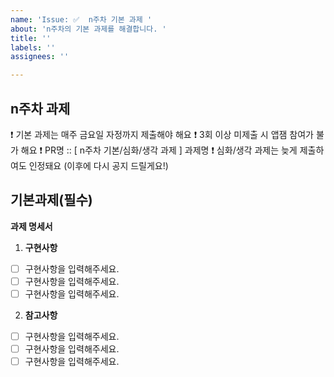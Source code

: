 ```yaml
---
name: 'Issue: ✅  n주차 기본 과제 '
about: 'n주차의 기본 과제를 해결합니다. '
title: ''
labels: ''
assignees: ''

---
```


## n주차 과제 

❗ 기본 과제는 매주 금요일 자정까지 제출해야 해요
❗ 3회 이상 미제출 시 앱잼 참여가 불가 해요
❗ PR명 :: [ n주차 기본/심화/생각 과제 ] 과제명
❗ 심화/생각 과제는 늦게 제출하여도 인정돼요 (이후에 다시 공지 드릴게요!)

## 기본과제(필수)

__과제 명세서__ 
1. __구현사항__
- [ ] 구현사항을 입력해주세요. 
- [ ] 구현사항을 입력해주세요. 
- [ ] 구현사항을 입력해주세요. 

2. __참고사항__
- [ ] 구현사항을 입력해주세요. 
- [ ] 구현사항을 입력해주세요. 
- [ ] 구현사항을 입력해주세요.

